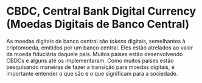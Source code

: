 # CBDC, Central Bank Digital Currency (Moedas Digitais de Banco Central)

As moedas digitais de banco central são _tokens_ digitais, semelhantes à criptomoeda, emitidos por um banco central. Eles estão atrelados ao valor da moeda fiduciária daquele país. Muitos países estão desenvolvendo CBDCs e alguns até os implementaram. Como muitos países estão pesquisando maneiras de fazer a transição para moedas digitais, é importante entender o que são e o que significam para a sociedade.
